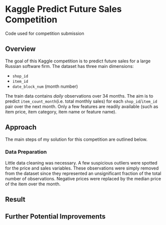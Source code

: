 # Kaggle Predict Future Sales Competition

Code used for competition submission

## Overview

The goal of this Kaggle competition is to predict future sales for a large Russian software firm. The dataset has three main dimensions: 

* `shop_id`
* `item_id`
* `date_block_num` (month number)

The train data contains _daily_ observations over 34 months. The aim is to predict `item_count_month`(i.e. total monthly sales) for each `shop_id`/`item_id` pair over the next month. Only a few features are readily available (such as item price, item category, item name or feature name). 

## Approach

The main steps of my solution for this competition are outlined below.

### Data Preparation

Little data cleaning was necessary. A few suspicious outliers were spotted for the price and sales variables. These observations were simply removed from the dataset since they represented an unsignificant fraction of the total number of observations. Negative prices were replaced by the median price of the item over the month. 

## Result

## Further Potential Improvements 